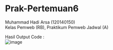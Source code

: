 # Prak-Pertemuan6

Muhammad Hadi Arsa (120140150) <br>
Kelas Pemweb (RB), Praktikum Pemweb Jadwal (A)

Hasil Output Code : <br>
![image](https://user-images.githubusercontent.com/87856332/206995538-93cc405b-a767-4eef-97d4-b9500a17ae3d.png)

